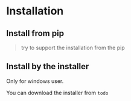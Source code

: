 # Installation
## Install from pip

> try to support the installation from the pip


## Install by the installer
Only for windows user.

You can download the installer from `todo`
